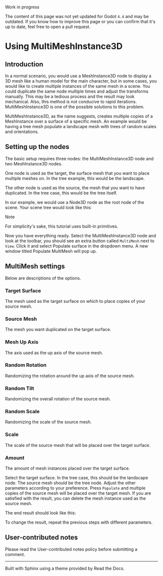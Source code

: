 Work in progress

The content of this page was not yet updated for Godot `4.4` and may be
outdated. If you know how to improve this page or you can confirm that it's up
to date, feel free to open a pull request.

# Using MultiMeshInstance3D

## Introduction

In a normal scenario, you would use a MeshInstance3D node to display a 3D mesh
like a human model for the main character, but in some cases, you would like
to create multiple instances of the same mesh in a scene. You could duplicate
the same node multiple times and adjust the transforms manually. This may be a
tedious process and the result may look mechanical. Also, this method is not
conducive to rapid iterations. MultiMeshInstance3D is one of the possible
solutions to this problem.

MultiMeshInstance3D, as the name suggests, creates multiple copies of a
MeshInstance over a surface of a specific mesh. An example would be having a
tree mesh populate a landscape mesh with trees of random scales and
orientations.

## Setting up the nodes

The basic setup requires three nodes: the MultiMeshInstance3D node and two
MeshInstance3D nodes.

One node is used as the target, the surface mesh that you want to place
multiple meshes on. In the tree example, this would be the landscape.

The other node is used as the source, the mesh that you want to have
duplicated. In the tree case, this would be the tree itself.

In our example, we would use a Node3D node as the root node of the scene. Your
scene tree would look like this:

Note

For simplicity's sake, this tutorial uses built-in primitives.

Now you have everything ready. Select the MultiMeshInstance3D node and look at
the toolbar, you should see an extra button called `MultiMesh` next to `View`.
Click it and select Populate surface in the dropdown menu. A new window titled
Populate MultiMesh will pop up.

## MultiMesh settings

Below are descriptions of the options.

### Target Surface

The mesh used as the target surface on which to place copies of your source
mesh.

### Source Mesh

The mesh you want duplicated on the target surface.

### Mesh Up Axis

The axis used as the up axis of the source mesh.

### Random Rotation

Randomizing the rotation around the up axis of the source mesh.

### Random Tilt

Randomizing the overall rotation of the source mesh.

### Random Scale

Randomizing the scale of the source mesh.

### Scale

The scale of the source mesh that will be placed over the target surface.

### Amount

The amount of mesh instances placed over the target surface.

Select the target surface. In the tree case, this should be the landscape
node. The source mesh should be the tree node. Adjust the other parameters
according to your preference. Press `Populate` and multiple copies of the
source mesh will be placed over the target mesh. If you are satisfied with the
result, you can delete the mesh instance used as the source mesh.

The end result should look like this:

To change the result, repeat the previous steps with different parameters.

## User-contributed notes

Please read the User-contributed notes policy before submitting a comment.

* * *

Built with Sphinx using a theme provided by Read the Docs.

